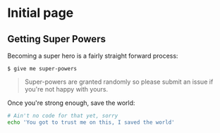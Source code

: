 # Initial page

## Getting Super Powers

Becoming a super hero is a fairly straight forward process:

```
$ give me super-powers
```

> Super-powers are granted randomly so please submit an issue if you're not happy with yours.

Once you're strong enough, save the world:

```bash
# Ain't no code for that yet, sorry
echo 'You got to trust me on this, I saved the world'
```




